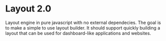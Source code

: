 # Layout 2.0
Layout engine in pure javascript with no external dependecies.
The goal is to make a simple to use layout builder.
It should support quickly building a layout that can be used for dashboard-like applications and websites.

